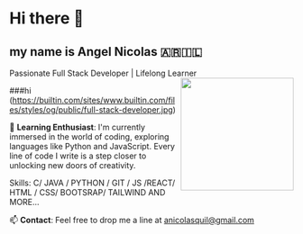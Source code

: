<h1>Hi there 👋</h1> <h2>my name is  Angel Nicolas 🇦🇷🇮🇱 </h2>
 Passionate Full Stack Developer | Lifelong Learner
<img align='right' src='https://user-images.githubusercontent.com/5713670/87202985-820dcb80-c2b6-11ea-9f56-7ec461c497c3.gif' width='200'>

###hi
(https://builtin.com/sites/www.builtin.com/files/styles/og/public/full-stack-developer.jpg)

🌱 **Learning Enthusiast**: I'm currently immersed in the world of coding, exploring languages like Python and JavaScript. Every line of code I write is a step closer to unlocking new doors of creativity.

Skills: C/ JAVA / PYTHON / GIT / JS /REACT/ HTML / CSS/ BOOTSRAP/ TAILWIND AND MORE...

📫 **Contact**: Feel free to drop me a line at anicolasquil@gmail.com 






